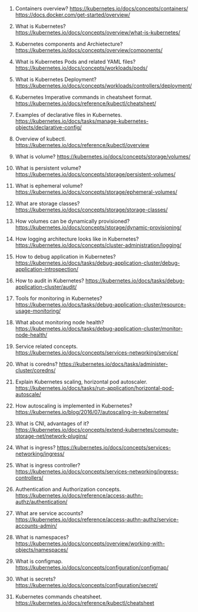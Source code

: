 1. Containers overview?
https://kubernetes.io/docs/concepts/containers/
https://docs.docker.com/get-started/overview/
 
2. What is Kubernetes?
https://kubernetes.io/docs/concepts/overview/what-is-kubernetes/
 
3. Kubernetes components and Archietecture?
https://kubernetes.io/docs/concepts/overview/components/
 
4. What is Kubernetes Pods and related YAML files?
https://kubernetes.io/docs/concepts/workloads/pods/
 
 
5. What is Kubernetes Deployment?
https://kubernetes.io/docs/concepts/workloads/controllers/deployment/
 
6. Kubernetes Imperative commands in cheatsheet format.
https://kubernetes.io/docs/reference/kubectl/cheatsheet/

7. Examples of declarative files in Kubernetes. https://kubernetes.io/docs/tasks/manage-kubernetes-objects/declarative-config/
 
8. Overview of kubectl.
https://kubernetes.io/docs/reference/kubectl/overview
 
9. What is volume?
https://kubernetes.io/docs/concepts/storage/volumes/

10. What is persistent volume?
https://kubernetes.io/docs/concepts/storage/persistent-volumes/
 
11. What is ephemeral volume?
https://kubernetes.io/docs/concepts/storage/ephemeral-volumes/
 
12. What are storage classes?
https://kubernetes.io/docs/concepts/storage/storage-classes/
 
13. How volumes can be dynamically provisioned?
https://kubernetes.io/docs/concepts/storage/dynamic-provisioning/
 
 
14. How logging architecture looks like in Kubernetes?
https://kubernetes.io/docs/concepts/cluster-administration/logging/
 
15. How to debug application in Kubernetes?
https://kubernetes.io/docs/tasks/debug-application-cluster/debug-application-introspection/

16. How to audit in Kubernetes?
https://kubernetes.io/docs/tasks/debug-application-cluster/audit/
 
17. Tools for monitoring in Kubernetes?
https://kubernetes.io/docs/tasks/debug-application-cluster/resource-usage-monitoring/
 
18. What about monitoring node health?
https://kubernetes.io/docs/tasks/debug-application-cluster/monitor-node-health/
 
19. Service related concepts.
https://kubernetes.io/docs/concepts/services-networking/service/
 
20. What is coredns?
https://kubernetes.io/docs/tasks/administer-cluster/coredns/

21. Explain Kubernetes scaling, horizontal pod autoscaler.
https://kubernetes.io/docs/tasks/run-application/horizontal-pod-autoscale/
 
22. How autoscaling is implemented in Kubernetes?
https://kubernetes.io/blog/2016/07/autoscaling-in-kubernetes/
 
23. What is CNI, advantages of it?
https://kubernetes.io/docs/concepts/extend-kubernetes/compute-storage-net/network-plugins/
 
 
24. What is ingress?
https://kubernetes.io/docs/concepts/services-networking/ingress/
 
25. What is ingress controller?
https://kubernetes.io/docs/concepts/services-networking/ingress-controllers/

26. Authentication and Authorization concepts.
 https://kubernetes.io/docs/reference/access-authn-authz/authentication/
 
27. What are service accounts?
 https://kubernetes.io/docs/reference/access-authn-authz/service-accounts-admin/
 
28. What is namespaces?
https://kubernetes.io/docs/concepts/overview/working-with-objects/namespaces/

29. What is configmap.
https://kubernetes.io/docs/concepts/configuration/configmap/
 
30. What is secrets?
https://kubernetes.io/docs/concepts/configuration/secret/
 
31. Kubernetes commands cheatsheet.
https://kubernetes.io/docs/reference/kubectl/cheatsheet

